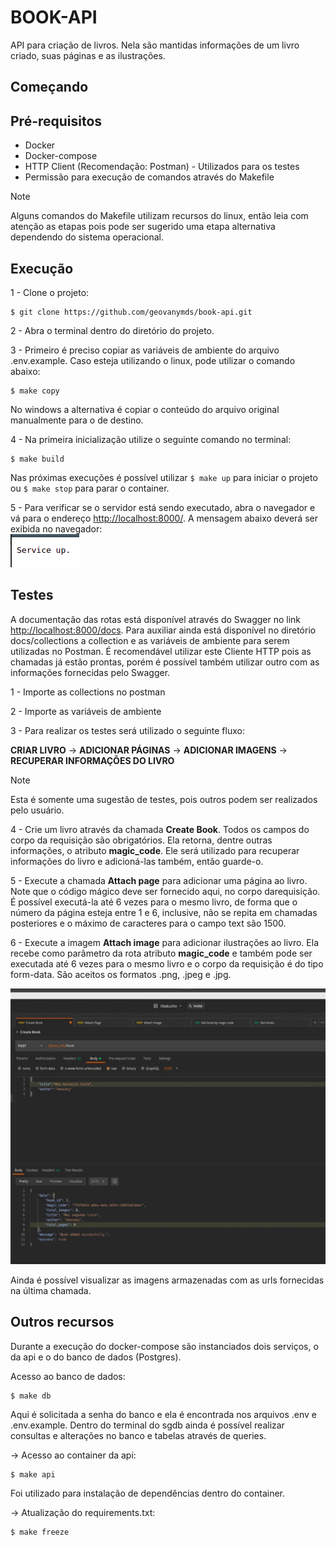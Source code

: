# BOOK-API

API para criação de livros. Nela são mantidas informações de um livro criado, suas páginas e as ilustrações.

## Começando

## Pré-requisitos

- Docker
- Docker-compose
- HTTP Client (Recomendação: Postman) - Utilizados para os testes
- Permissão para execução de comandos através do Makefile

> [!NOTE]
> Alguns comandos do Makefile utilizam recursos do linux, então leia com atenção as etapas pois pode ser sugerido uma etapa alternativa dependendo do sistema operacional.

## Execução

1 - Clone o projeto:

```
$ git clone https://github.com/geovanymds/book-api.git
```

2 - Abra o terminal dentro do diretório do projeto.

3 - Primeiro é preciso copiar as variáveis de ambiente do arquivo .env.example. Caso esteja utilizando o linux, pode utilizar o comando abaixo:

```
$ make copy
```

No windows a alternativa é copiar o conteúdo do arquivo original manualmente para o de destino.

4 - Na primeira inicialização utilize o seguinte comando no terminal:

```
$ make build
```

Nas próximas execuções é possível utilizar `$ make up` para iniciar o projeto ou `$ make stop` para parar o container.

5 - Para verificar se o servidor está sendo executado, abra o navegador e vá para o endereço <http://localhost:8000/>. A mensagem abaixo deverá ser exibida no navegador:
</br>
![Service up.](./docs/assets/images/service_up.png)

## Testes

A documentação das rotas está disponível através do Swagger no link <http://localhost:8000/docs>. Para auxiliar ainda está disponível no diretório docs/collections a collection e as variáveis de ambiente para serem utilizadas no Postman. É recomendável utilizar este Cliente HTTP pois as chamadas já estão prontas, porém é possível também utilizar outro com as informações fornecidas pelo Swagger.

1 - Importe as collections no postman

2 - Importe as variáveis de ambiente

3 - Para realizar os testes será utilizado o seguinte fluxo:

**CRIAR LIVRO** -> **ADICIONAR PÁGINAS** -> **ADICIONAR IMAGENS** -> **RECUPERAR INFORMAÇÕES DO LIVRO**

> [!NOTE]
> Esta é somente uma sugestão de testes, pois outros podem ser realizados pelo usuário.

4 - Crie um livro através da chamada **Create Book**. Todos os campos do corpo da requisição são obrigatórios. Ela retorna, dentre outras informações, o atributo **magic_code**. Ele será utilizado para recuperar informações do livro e adicioná-las também, então guarde-o.

5 - Execute a chamada **Attach page** para adicionar uma página ao livro. Note que o código mágico deve ser fornecido aqui, no corpo darequisição. É possível executá-la até 6 vezes para o mesmo livro, de forma que o número da página esteja entre 1 e 6, inclusive, não se repita em chamadas posteriores e o máximo de caracteres para o campo text são 1500.

6 - Execute a imagem **Attach image** para adicionar ilustrações ao livro. Ela recebe como parâmetro da rota atributo **magic_code** e também pode ser executada até 6 vezes para o mesmo livro e o corpo da requisição é do tipo form-data. São aceitos os formatos .png, .jpeg e .jpg.

![](./docs/assets/gifs/calls_example.gif)

Ainda é possível visualizar as imagens armazenadas com as urls fornecidas na última chamada.

## Outros recursos

Durante a execução do docker-compose são instanciados dois serviços, o da api e o do banco de dados (Postgres).

Acesso ao banco de dados:

```
$ make db
```

Aqui é solicitada a senha do banco e ela é encontrada nos arquivos .env e .env.example. Dentro do terminal do sgdb ainda é possível realizar consultas e alterações no banco e tabelas através de queries.

-> Acesso ao container da api:

```
$ make api
```

Foi utilizado para instalação de dependências dentro do container.

-> Atualização do requirements.txt:

```
$ make freeze
```
